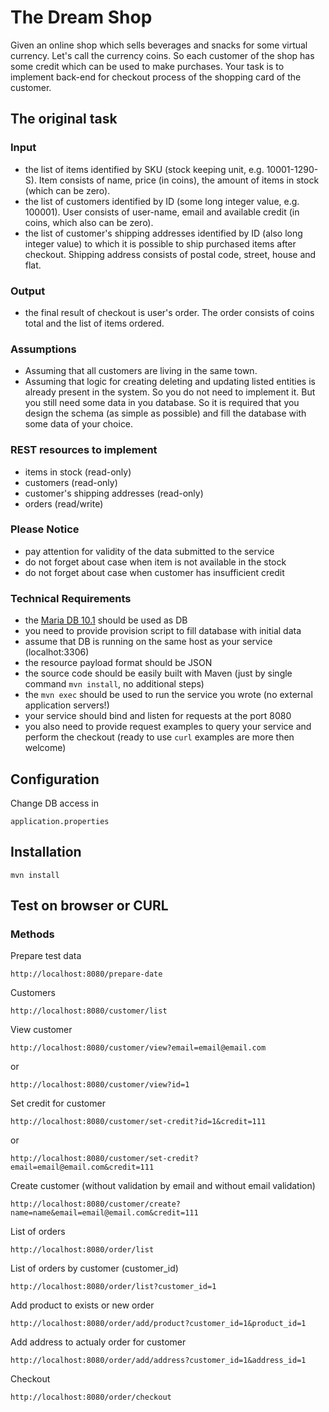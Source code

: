 # The Dream Shop 
Given an online shop which sells beverages and snacks for some virtual currency. Let's call the currency coins. So each customer of the shop has some credit which can be used to make purchases. 
Your task is to implement back-end for checkout process of the shopping card of the customer. 

## The original task

### Input 
- the list of items identified by SKU (stock keeping unit, e.g. 10001-1290-S). Item consists of name, price (in coins), the amount of items in stock (which can be zero). 
- the list of customers identified by ID (some long integer value, e.g. 100001). User consists of user-name, email and available credit (in coins, which also can be zero). 
- the list of customer's shipping addresses identified by ID (also long integer value) to which it is possible to ship purchased items after checkout. Shipping address consists of postal code, street, house and flat. 
### Output 
- the final result of checkout is user's order. The order consists of coins total and the list of items ordered. 
### Assumptions 
- Assuming that all customers are living in the same town.  
- Assuming that logic for creating deleting and updating listed entities is already present in the system. So you do not need to implement it. But you still need some data in you database. So it is required that you design the schema (as simple as possible) and fill the database with some data of your choice. 
### REST resources to implement 
- items in stock (read-only) 
- customers (read-only) 
- customer's shipping addresses (read-only) 
- orders (read/write) 
### Please Notice 
- pay attention for validity of the data submitted to the service 
- do not forget about case when item is not available in the stock 
- do not forget about case when customer has insufficient credit 
### Technical Requirements 
- the [Maria DB 10.1](https://mariadb.org) should be used as DB 
- you need to provide provision script to fill database with initial data 
- assume that DB is running on the same host as your service (localhot:3306) 
- the resource payload format should be JSON
- the source code should be easily built with Maven (just by single command `mvn install`, no additional steps) 
- the `mvn exec` should be used to run the service you wrote (no external application servers!) 
- your service should bind and listen for requests at the port 8080 
- you also need to provide request examples to query your service and perform the checkout (ready to use `curl` examples are more then welcome)

## Configuration
Change DB access in 
```
application.properties
```
## Installation
```
mvn install
```
## Test on browser or CURL

### Methods 
Prepare test data
```
http://localhost:8080/prepare-date
```
Customers
```
http://localhost:8080/customer/list
```
View customer
```
http://localhost:8080/customer/view?email=email@email.com
```
or
```
http://localhost:8080/customer/view?id=1
```
Set credit for customer
```
http://localhost:8080/customer/set-credit?id=1&credit=111
```
or
```
http://localhost:8080/customer/set-credit?email=email@email.com&credit=111
```
Create customer (without validation by email and without email validation)
```
http://localhost:8080/customer/create?name=name&email=email@email.com&credit=111
```

List of orders
```
http://localhost:8080/order/list
```
List of orders by customer (customer_id)
```
http://localhost:8080/order/list?customer_id=1
```
Add product to exists or new order
```
http://localhost:8080/order/add/product?customer_id=1&product_id=1
```
Add address to actualy order for customer
```
http://localhost:8080/order/add/address?customer_id=1&address_id=1
```
Checkout
```
http://localhost:8080/order/checkout
```


